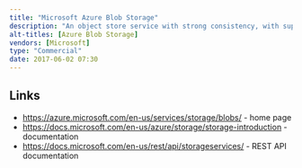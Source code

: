 ```yaml
---
title: "Microsoft Azure Blob Storage"
description: "An object store service with strong consistency, with support for multiple blob types (block, page and append), multiple storage tiers (hot, cold and archive) and deep integration to the Azure ecosystem.  Block blobs are comprised of one or more blocks with operations done at the block level with changes made visible via a final commit; page blobs are collections of 512-byte pages optimised for random read and write operations against one or more pages; and append blobs only support modification via the addition of new data to the end of the blob.  Objects are organised into containers and indexed by string, with the option to list objects by prefix and to summarise results based on a delimiter allowing a filesystem to be approximated.  Supports name-value pair metadata against containers and objects, both optimistic and pessimistic (lock based) concurrency, snapshots (providing read only access to objects as they were when the snapshot was taken), access control via access tokens (shared access signatures), public access to containers, configurable geo redundancy, encryption of objects (Azure Storage Service Encryption - SSE) and support for SSL connections, multi-part uploads, the use of custom domains, and logging and metrics (Azure Storage Analytics).  Provides a REST API, web app (Azure Storage Explorer), a range of SDKs, a CLI and PowerShell integration."
alt-titles: [Azure Blob Storage]
vendors: [Microsoft]
type: "Commercial"
date: 2017-06-02 07:30
---
```

## Links

* <https://azure.microsoft.com/en-us/services/storage/blobs/> - home page
* <https://docs.microsoft.com/en-us/azure/storage/storage-introduction> - documentation
* <https://docs.microsoft.com/en-us/rest/api/storageservices/> - REST API documentation
